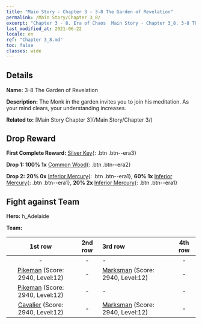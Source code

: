 ```yaml
---
title: "Main Story - Chapter 3 - 3-8 The Garden of Revelation"
permalink: /Main Story/Chapter 3_8/
excerpt: "Chapter 3 - 8. Era of Chaos  Main Story - Chapter 3_8. 3-8 The Garden of Revelation"
last_modified_at: 2021-06-22
locale: en
ref: "Chapter 3_8.md"
toc: false
classes: wide
---
```


## Details

 **Name:** 3-8 The Garden of Revelation

 **Description:** The Monk in the garden invites you to join his meditation. As your mind clears, your understanding increases.

 **Related to:** [Main Story Chapter 3](/Main Story/Chapter 3/)

## Drop Reward

 **First Complete Reward:** [Silver Key](/Items/con_693/){: .btn .btn--era3}

 **Drop 1:** **100% 1x** [Common Wood](/Items/mat_7/){: .btn .btn--era2}

 **Drop 2:** **20% 0x** [Inferior Mercury](/Items/mat_2/){: .btn .btn--era1}, **60% 1x** [Inferior Mercury](/Items/mat_2/){: .btn .btn--era1}, **20% 2x** [Inferior Mercury](/Items/mat_2/){: .btn .btn--era1}


## Fight against Team
 **Hero:** h_Adelaide

 **Team:**


  | 1st row | 2nd row | 3rd row | 4th row |
  |:----:|:----:|:----|:----:|
  | - | - | - | - |
  | [Pikeman](/units/Pikeman/) (Score: 2940, Level:12)  | - | [Marksman](/units/Marksman/) (Score: 2940, Level:12)  | - |
  | [Pikeman](/units/Pikeman/) (Score: 2940, Level:12)  | - | - | - |
  | [Cavalier](/units/Cavalier/) (Score: 2940, Level:12)  | - | [Marksman](/units/Marksman/) (Score: 2940, Level:12)  | - |


